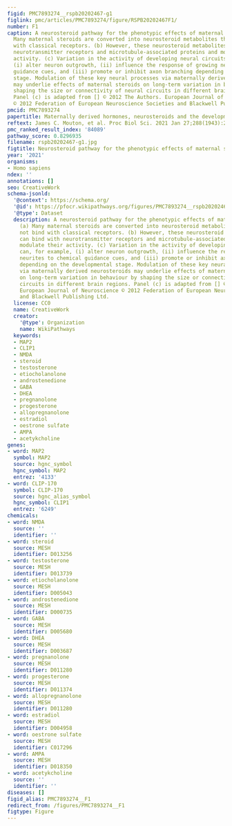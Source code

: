 ```yaml
---
figid: PMC7893274__rspb20202467-g1
figlink: pmc/articles/PMC7893274/figure/RSPB20202467F1/
number: F1
caption: A neurosteroid pathway for the phenotypic effects of maternal steroids. (a)
  Many maternal steroids are converted into neurosteroid metabolites that do not bind
  with classical receptors. (b) However, these neurosteroid metabolites can bind with
  neurotransmitter receptors and microtubule-associated proteins and modulate their
  activity. (c) Variation in the activity of developing neural circuits can, for example,
  (i) alter neuron outgrowth, (ii) influence the response of growing neurites to chemical
  guidance cues, and (iii) promote or inhibit axon branching depending on the developmental
  stage. Modulation of these key neural processes via maternally derived neurosteroids
  may underlie effects of maternal steroids on long-term variation in behaviour by
  shaping the size or connectivity of neural circuits in different brain regions.
  Panel (c) is adapted from [] © 2012 The Authors. European Journal of Neuroscience
  © 2012 Federation of European Neuroscience Societies and Blackwell Publishing Ltd.
pmcid: PMC7893274
papertitle: Maternally derived hormones, neurosteroids and the development of behaviour.
reftext: James C. Mouton, et al. Proc Biol Sci. 2021 Jan 27;288(1943):20202467.
pmc_ranked_result_index: '84089'
pathway_score: 0.8296935
filename: rspb20202467-g1.jpg
figtitle: Neurosteroid pathway for the phenotypic effects of maternal steroids
year: '2021'
organisms:
- Homo sapiens
ndex: ''
annotations: []
seo: CreativeWork
schema-jsonld:
  '@context': https://schema.org/
  '@id': https://pfocr.wikipathways.org/figures/PMC7893274__rspb20202467-g1.html
  '@type': Dataset
  description: A neurosteroid pathway for the phenotypic effects of maternal steroids.
    (a) Many maternal steroids are converted into neurosteroid metabolites that do
    not bind with classical receptors. (b) However, these neurosteroid metabolites
    can bind with neurotransmitter receptors and microtubule-associated proteins and
    modulate their activity. (c) Variation in the activity of developing neural circuits
    can, for example, (i) alter neuron outgrowth, (ii) influence the response of growing
    neurites to chemical guidance cues, and (iii) promote or inhibit axon branching
    depending on the developmental stage. Modulation of these key neural processes
    via maternally derived neurosteroids may underlie effects of maternal steroids
    on long-term variation in behaviour by shaping the size or connectivity of neural
    circuits in different brain regions. Panel (c) is adapted from [] © 2012 The Authors.
    European Journal of Neuroscience © 2012 Federation of European Neuroscience Societies
    and Blackwell Publishing Ltd.
  license: CC0
  name: CreativeWork
  creator:
    '@type': Organization
    name: WikiPathways
  keywords:
  - MAP2
  - CLIP1
  - NMDA
  - steroid
  - testosterone
  - etiocholanolone
  - androstenedione
  - GABA
  - DHEA
  - pregnanolone
  - progesterone
  - allopregnanolone
  - estradiol
  - oestrone sulfate
  - AMPA
  - acetykcholine
genes:
- word: MAP2
  symbol: MAP2
  source: hgnc_symbol
  hgnc_symbol: MAP2
  entrez: '4133'
- word: CLIP-170
  symbol: CLIP-170
  source: hgnc_alias_symbol
  hgnc_symbol: CLIP1
  entrez: '6249'
chemicals:
- word: NMDA
  source: ''
  identifier: ''
- word: steroid
  source: MESH
  identifier: D013256
- word: testosterone
  source: MESH
  identifier: D013739
- word: etiocholanolone
  source: MESH
  identifier: D005043
- word: androstenedione
  source: MESH
  identifier: D000735
- word: GABA
  source: MESH
  identifier: D005680
- word: DHEA
  source: MESH
  identifier: D003687
- word: pregnanolone
  source: MESH
  identifier: D011280
- word: progesterone
  source: MESH
  identifier: D011374
- word: allopregnanolone
  source: MESH
  identifier: D011280
- word: estradiol
  source: MESH
  identifier: D004958
- word: oestrone sulfate
  source: MESH
  identifier: C017296
- word: AMPA
  source: MESH
  identifier: D018350
- word: acetykcholine
  source: ''
  identifier: ''
diseases: []
figid_alias: PMC7893274__F1
redirect_from: /figures/PMC7893274__F1
figtype: Figure
---
```

